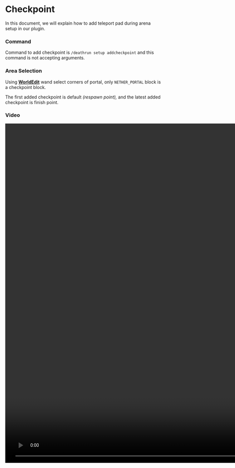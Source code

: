 # Checkpoint
In this document, we will explain how to add teleport pad during arena setup in our plugin.

### Command
Command to add checkpoint is ``/deathrun setup addcheckpoint`` and this command is not accepting arguments.

### Area Selection
Using [**WorldEdit**](https://enginehub.org/worldedit) wand select corners of portal, only ``NETHER_PORTAL`` block is a checkpoint block.

<warning>
    <p>The first added checkpoint is default <i>(respawn point),</i> and the latest added checkpoint is finish point.</p>
</warning>

### Video
<video src="https://cdn.mrstudios.pl/static/mrstudios/video/deathrun/dr_addcheckpoint.mp4" width="1920" height="1080" preview-src="thumbnail.png" />